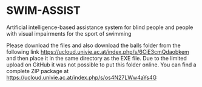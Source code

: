 # SWIM-ASSIST
Artificial intelligence-based assistance system for blind people and people with visual impairments for the sport of swimming

Please download the files and also download the balls folder from the following link https://ucloud.univie.ac.at/index.php/s/6CiE3cmQdaobkem and then place it in the same directory as the EXE file. Due to the limited upload on GitHub it was not possible to put this folder online. You can find a complete ZIP package at https://ucloud.univie.ac.at/index.php/s/os4N27LWw4aYs4G
